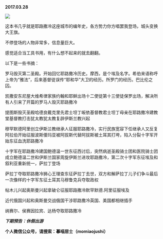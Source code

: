 
          
**2017.03.28**

![](http://imglf0.nosdn.127.net/img/bDhQU05DM3M2eGp2TUlIaFZZZlhWSXJEd0JqYkh6dkR4VDZhbmg3ck1kST0.jpg)


这本书几乎就是耶路撒冷这座城市的编年史，各方势力你方唱罢我登场，城头变换大王旗。

不停登场的人物非常多，信息量巨大。

感觉适合当工具书用，有什么想不起来的就去翻翻。

以下是一些书摘：

罗马毁灭第二圣殿。开始回忆耶路撒冷历史。摩西，是个埃及名字。希伯来语称呼上帝为“雅法”，后来基督徒误传“耶和华”大卫的经历。所罗门的经历。巴比伦之囚。

凯撒安东尼屋大维希律家族约翰和耶稣出场十二使徒第十三使徒保罗出场，解决所有人引来了开篇的罗马人毁灭耶路撒冷

提图斯毁灭圣殿哈德良戴克里先君士坦丁皈依基督教君士坦丁母亲在耶路撒冷建教堂基督教打击犹太教犹太教复辟伊斯兰教兴起

穆罕默德阿里创立伊斯兰教继承人征服耶路撒冷，实行民族宽容下任继承人又反复阿拉伯开始征服波斯倭玛亚被阿拔斯代替阿拔斯被土耳其打垮，陷入分裂十字军开始东征血洗耶路撒冷

十字军在耶路撒冷建国鲍德温一世东征西讨后，突然病逝圣殿骑士团和医院骑士团成立鲍德温二世和伊斯兰国家周旋伊斯兰进攻耶路撒冷，第二次十字军东征埃及和叙利亚重新统一，萨拉丁登场

萨拉丁夺取耶路撒冷狮心王理查东征萨拉丁去世，双方和解萨拉丁儿子们争斗最后一次像样的十字军东征土耳其马穆鲁克兵夺取政权

帖木儿兴起奥斯曼兴起拿破仑征服耶路撒冷默罕默德.阿里征服埃及

近代俄国兴起和奥斯曼交战俄国干涉耶路撒冷英国、美国都相继插手

纳赛尔、侯赛因拉宾、达杨夺取耶路撒冷


***下期预告：休假出游***


**个人微信公众号，请搜索：摹喵居士（momiaojushi）**

        